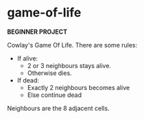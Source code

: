 # game-of-life
**__BEGINNER PROJECT__**

Cowlay's Game Of Life. There are some rules:
* If alive:
  * 2 or 3 neighbours stays alive.
  * Otherwise dies.
* If dead:
  * Exactly 2 neighbours becomes alive
  * Else continue dead
  
Neighbours are the 8 adjacent cells.
